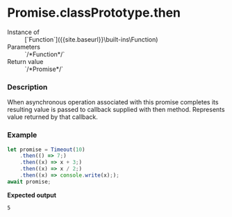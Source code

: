 # Promise.classPrototype.then

<dl>
<dt> Instance of </dt><dd markdown="1">
 [`Function`]({{site.baseurl}}\built-ins\Function) 
</dd>
<dt> Parameters </dt><dd markdown="1">
 `/*Function*/` 
</dd>
<dt> Return value </dt><dd markdown="1">
 `/*Promise*/` 
</dd>
</dl>

### Description

When asynchronous operation associated with 
this promise completes its resulting value is
passed to callback supplied with then method.
Represents value returned by that callback.

### Example

```js
let promise = Timeout(10)
    .then(() => 7;)
    .then((x) => x + 3;)
    .then((x) => x / 2;)
    .then((x) => console.write(x););
await promise;
```

**Expected output**

```
5
```

